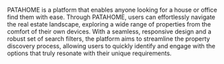 PATAHOME is a platform that enables anyone looking for a house or office find them with ease. 
Through PATAHOME, users can effortlessly navigate the real estate landscape, exploring a wide range of properties from
the comfort of their own devices. With a seamless, responsive design and a robust set of search filters, the platform
aims to streamline the property discovery process, allowing users to quickly identify and engage with the options that
truly resonate with their unique requirements.